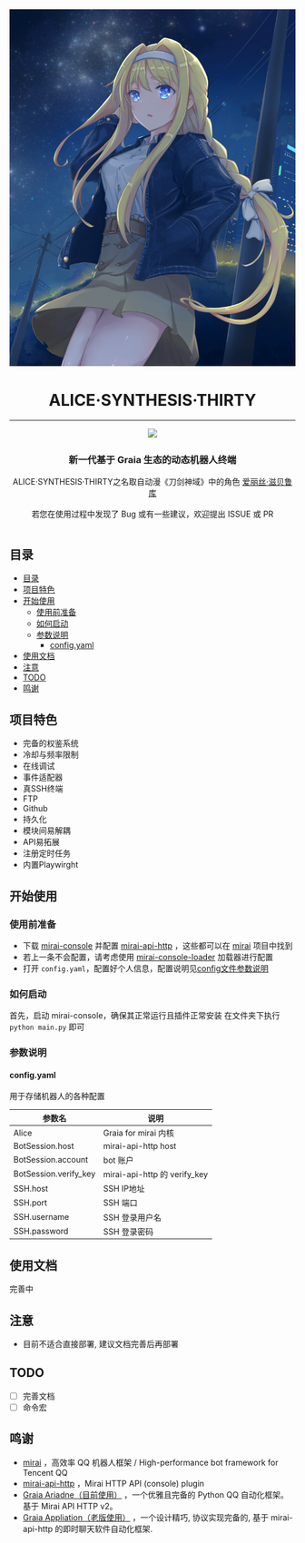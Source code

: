 <div align="center">
    <img width="" src="docs\img\mkhmv10ot7161.png" alt="logo"></br>
    <h1>ALICE·SYNTHESIS·THIRTY</h1>
</div>

---

<div align="center">
    <img src="https://img.shields.io/badge/python-3.8+-blue.svg"/>
    <h3>新一代基于 Graia 生态的动态机器人终端</h3>
    <div>ALICE·SYNTHESIS·THIRTY之名取自动漫《刀剑神域》中的角色 <a href="https://zh.moegirl.org.cn/%E7%88%B1%E4%B8%BD%E4%B8%9D%C2%B7%E6%BB%8B%E8%B4%9D%E9%B2%81%E5%BA%93">爱丽丝·滋贝鲁库</a></div>
    <br>
    <div>若您在使用过程中发现了 Bug 或有一些建议，欢迎提出 ISSUE 或 PR</div>
    <br>
</div>

## 目录

* [目录](#目录)
* [项目特色](#项目特色)
* [开始使用](#开始使用)
  + [使用前准备](#使用前准备)
  + [如何启动](#如何启动)
  + [参数说明](#参数说明)
    - [config.yaml](#configyaml)
* [使用文档](#使用文档)
* [注意](#注意)
* [TODO](#todo)
* [鸣谢](#鸣谢)

## 项目特色

- 完备的权鉴系统
- 冷却与频率限制
- 在线调试
- 事件适配器
- 真SSH终端
- FTP
- Github
- 持久化
- 模块间易解耦
- API易拓展
- 注册定时任务
- 内置Playwirght

## 开始使用

### 使用前准备

- 下载 [mirai-console](https://github.com/mamoe/mirai-console) 并配置 [mirai-api-http](https://github.com/project-mirai/mirai-api-http) ，这些都可以在 [mirai](https://github.com/mamoe/mirai) 项目中找到
- 若上一条不会配置，请考虑使用 [mirai-console-loader](https://github.com/iTXTech/mirai-console-loader) 加载器进行配置
- 打开 `config.yaml`，配置好个人信息，配置说明见[config文件参数说明](#configyaml)

### 如何启动

首先，启动 mirai-console，确保其正常运行且插件正常安装
在文件夹下执行 `python main.py` 即可

### 参数说明

#### config.yaml

用于存储机器人的各种配置

| 参数名                | 说明                         |
| --------------------- | ---------------------------- |
| Alice                 | Graia for mirai 内核         |
| BotSession.host       | mirai-api-http host          |
| BotSession.account    | bot 账户                     |
| BotSession.verify_key | mirai-api-http 的 verify_key |
| SSH.host              | SSH IP地址                   |
| SSH.port              | SSH 端口                     |
| SSH.username          | SSH 登录用户名               |
| SSH.password          | SSH 登录密码                 |

## 使用文档
 
完善中

## 注意

- 目前不适合直接部署, 建议文档完善后再部署

## TODO

* [ ] 完善文档
* [ ] 命令宏

## 鸣谢

- [mirai](https://github.com/mamoe/mirai) ，高效率 QQ 机器人框架 / High-performance bot framework for Tencent QQ
- [mirai-api-http](https://github.com/project-mirai/mirai-api-http) ，Mirai HTTP API (console) plugin
- [Graia Ariadne（目前使用）](https://github.com/GraiaProject/Ariadne) ，一个优雅且完备的 Python QQ 自动化框架。基于 Mirai API HTTP v2。
- [Graia Appliation（老版使用）](https://github.com/GraiaProject/Application) ，一个设计精巧, 协议实现完备的, 基于 mirai-api-http 的即时聊天软件自动化框架.
